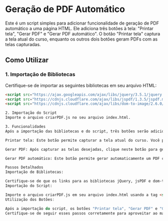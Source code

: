 # Geração de PDF Automático

Este é um script simples para adicionar funcionalidade de geração de PDF automático a uma página HTML. Ele adiciona três botões à tela: "Printar tela", "Gerar PDF" e "Gerar PDF automático". O botão "Printar tela" captura a tela atual do curso, enquanto os outros dois botões geram PDFs com as telas capturadas.

## Como Utilizar

### 1. Importação de Bibliotecas

Certifique-se de importar as seguintes bibliotecas em seu arquivo HTML:

```html
<script src="https://ajax.googleapis.com/ajax/libs/jquery/3.5.1/jquery.min.js"></script>
<script src="https://cdnjs.cloudflare.com/ajax/libs/jspdf/1.3.5/jspdf.min.js"></script>
<script src="https://cdnjs.cloudflare.com/ajax/libs/dom-to-image/2.6.0/dom-to-image.min.js"></script>

2. Importação do Script
Importe o arquivo criarPDF.js no seu arquivo index.html.

3. Funcionalidades
Após a importação das bibliotecas e do script, três botões serão adicionados à tela:

Printar tela: Este botão permite capturar a tela atual do curso. Você pode clicar neste botão para capturar as telas desejadas.

Gerar PDF: Após capturar as telas desejadas, clique neste botão para gerar um PDF contendo as telas capturadas.

Gerar PDF automático: Este botão permite gerar automaticamente um PDF contendo todas as telas do curso.

Passos Detalhados
Importação de Bibliotecas:

Certifique-se de que os links para as bibliotecas jQuery, jsPDF e dom-to-image estejam presentes em seu arquivo HTML.
Importação do Script:

Importe o arquivo criarPDF.js em seu arquivo index.html usando a tag <script>.
Utilização dos Botões:

Após a importação do script, os botões "Printar tela", "Gerar PDF" e "Gerar PDF automático" serão adicionados à sua tela. Clique nesses botões conforme necessário para executar as ações desejadas.
Certifique-se de seguir esses passos corretamente para aproveitar ao máximo a funcionalidade de geração de PDF.
